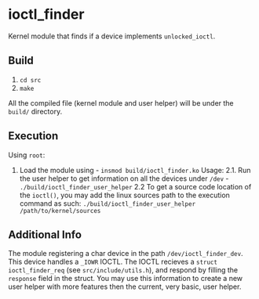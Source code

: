 # ioctl_finder

Kernel module that finds if a device implements `unlocked_ioctl`.

## Build

1. `cd src`
2. `make`

All the compiled file (kernel module and user helper) will be under the `build/` directory.

## Execution

Using `root`:
1. Load the module using - `insmod build/ioctl_finder.ko`
Usage:
  2.1. Run the user helper to get information on all the devices under `/dev` - `./build/ioctl_finder_user_helper`
  2.2 To get a source code location of the `ioctl()`, you may add the linux sources path to the execution command as such: `./build/ioctl_finder_user_helper /path/to/kernel/sources`

## Additional Info

The module registering a char device in the path `/dev/ioctl_finder_dev`. This device handles a `_IOWR` IOCTL.
The IOCTL recieves a `struct ioctl_finder_req` (see `src/include/utils.h`), and respond by filling the `response` field in the struct.
You may use this information to create a new user helper with more features then the current, very basic, user helper.
